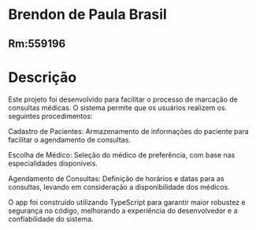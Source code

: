 # Brendon de Paula Brasil
## Rm:559196

# Descrição

Este projeto foi desenvolvido para facilitar o processo de marcação de consultas médicas. O sistema permite que os usuários realizem os seguintes procedimentos:

Cadastro de Pacientes: Armazenamento de informações do paciente para facilitar o agendamento de consultas.

Escolha de Médico: Seleção do médico de preferência, com base nas especialidades disponíveis.

Agendamento de Consultas: Definição de horários e datas para as consultas, levando em consideração a disponibilidade dos médicos.

O app foi construído utilizando TypeScript para garantir maior robustez e segurança no código, melhorando a experiência do desenvolvedor e a confiabilidade do sistema.
